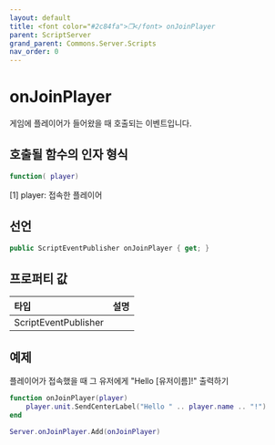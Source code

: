 ```yaml
---
layout: default
title: <font color="#2c84fa">❒</font> onJoinPlayer
parent: ScriptServer
grand_parent: Commons.Server.Scripts
nav_order: 0
---
```


<!-- 아래로 편집 -->

# onJoinPlayer
게임에 플레이어가 들어왔을 때 호출되는 이벤트입니다. 

## 호출될 함수의 인자 형식
```lua
function( player)
```

[1] player: 접속한 플레이어

## 선언
```cs
public ScriptEventPublisher onJoinPlayer { get; }
```

## 프로퍼티 값

|타입|설명|
|:-|:-|
|ScriptEventPublisher|

## 예제
플레이어가 접속했을 때 그 유저에게 "Hello [유저이름]!" 출력하기
```lua
function onJoinPlayer(player)
    player.unit.SendCenterLabel("Hello " .. player.name .. "!")
end

Server.onJoinPlayer.Add(onJoinPlayer)
```